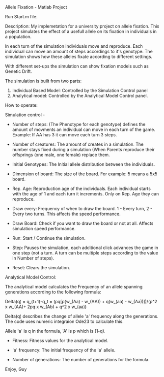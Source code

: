 Allele Fixation - Matlab Project

Run Start.m file.

Description:
My implemetation for a university project on allele fixation.
This project simulates the effect of a usefull allele on its fixation in individuals in a population.

In each turn of the simulation individuals move and reproduce. Each individual can move an amount of steps accordings to it's genotype. The simulation shows how these alleles fixate according to different settings.

With different set-ups the simulation can show fixation models such as Genetic Drift.

The simulation is built from two parts:
1) Individual Based Model: Controlled by the Simulation Control panel
2) Analytical model: Controlled by the Analytical Model Control panel.

How to operate:

Simulation control  - 
 - Number of steps: (The Phenotype for each genotype) defines the amount of movments an individual can move in each turn of the game. Example: If AA has 3 it can move each turn 3 steps.

 - Number of creatures: The amount of creates in a simulation. The number stays fixed during a simulation (When Parents reproduce their offsprings (one male, one female) replace them.

 - Initial Genotypes: The Initial allele distribution between the individuals.

 - Dimension of board: The size of the board. For example: 5 means a 5x5 board.

 - Rep. Age: Reproduction age of the individuals. Each individual starts with the age of 1 and each turn it increments. Only on Rep. Age they can reproduce.

 - Draw every: Frequency of when to draw the board. 1 - Every turn, 2 - Every two turns. This affects the speed performance.

 - Draw Board: Check if you want to draw the board or not at all. Affects simulation speed performance.

 - Run: Start / Continue the simulation.

 - Step: Pauses the simulation, each additional click advances the game in one step (not a turn. A turn can be multiple steps according to the value in Number of steps).

 - Reset: Clears the simulation.


Analytical Model Control:

The analytical model calculates the Frequency of an allele spanning generations according to the following formula:

Delta(q) = q_(t+1)-q_t = (pq[p(w_(Aa) - w_(AA)) + q(w_(aa) - w_(Aa))])/(p^2 x w_(AA)+ 2pq x w_(Ab) + q^2 x w_(aa))

Delta(q) describes the change of allele 'a' frequency along the generations.
The code uses numeric integraion Ode23 to calculate this.

Allele 'a' is q in the formula, 'A' is p which is (1-q).

 - Fitness: Fitness values for the analytical model.

 - 'a' frequency: The initial frequency of the 'a' allele.

 - Number of generations: The number of generations for the formula.

Enjoy,
Guy
